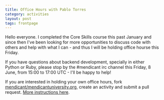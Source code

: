 ```yaml
---
title: Office Hours with Pablo Torres
category: activities
layout: post
tags: frontpage
---
```


Hello everyone. I completed the Core Skills course this past January and since then I've been looking for more opportunities to discuss code with others and help with what I can - and thus I will be holding office hourse this Friday.

If you have questions about backend development, specially in either Python or Ruby, please stop by the #mendicant irc channel this Friday, 8 June, from 15:00 to 17:00 UTC - I'll be happy to help!

If you are interested in holding your own office hours, fork [mendicant/mendicantuniversity.org](https://github.com/mendicant/mendicantuniversity.org), create an activity and submit a pull request. [More instructions here](https://github.com/mendicant/mendicantuniversity.org/wiki/How-to-post-an-activity-to-mendicantuniversity.org).

